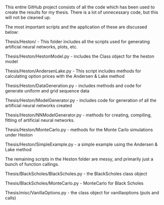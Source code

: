 This entire GitHub project consists of all the code which has been used to create the results for my thesis. There is a lot of unnecessary code, but this will not be cleaned up.

The most important scripts and the application of these are discussed below:

Thesis/Heston/ - This folder includes all the scripts used for generating artificial neural networks, plots, etc. 

Thesis/Heston/HestonModel.py - includes the Class object for the heston model

Thesis/Heston/AndersenLake.py - This script includes methods for calculating option prices with the Andersen & Lake method

Thesis/Heston/DataGeneration.py - includes methods and code for generate uniform and grid sequence data

Thesis/Heston/ModelGenerator.py - includes code for generation of all the artificial neural networks created

Thesis/Heston/NNModelGenerator.py - methods for creating, compiling, fitting of artificial neural networks.

Thesis/Heston/MonteCarlo.py - methods for the Monte Carlo simulations under Heston

Thesis/Heston/SimpleExample.py - a simple example using the Andersen & Lake method

The remaining scripts in the Heston folder are messy, and primarily just a bunch of function callings.


Thesis/BlackScholes/BlackScholes.py - the BlackScholes class object

Thesis/BlackScholes/MonteCarlo.py - MonteCarlo for Black Scholes


Thesis/misc/VanillaOptions.py - the class object for vanillaoptions (puts and calls)